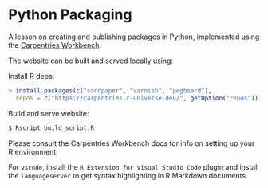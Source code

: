 # Python Packaging

A lesson on creating and publishing packages in Python, implemented using the
[Carpentries Workbench](https://carpentries.github.io/sandpaper-docs/).

The website can be built and served locally using:

Install R deps:
```R
> install.packages(c("sandpaper", "varnish", "pegboard"),
  repos = c("https://carpentries.r-universe.dev/", getOption("repos")))
```

Build and serve website:
```bash
$ Rscript build_script.R
```

Please consult the Carpentries Workbench docs for info on setting up your R environment.

For `vscode`, install the `R Extension for Visual Studio Code` plugin and install the `languageserver` to get syntax highlighting in R Markdown documents.